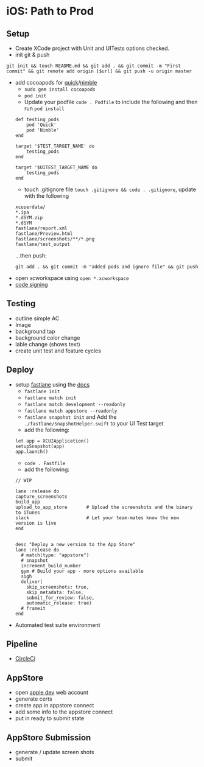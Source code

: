# iOS: Path to Prod

## Setup
- Create XCode project with Unit and UITests options checked.
- init git & push 
```
git init && touch README.md && git add . && git commit -m "First commit" && git remote add origin [$url] && git push -u origin master
```
- add cocoapods for [quick](https://github.com/Quick/Quick)/[nimble](https://github.com/Quick/Nimble)
  - `sudo gem install cocoapods`
  - `pod init`
  - Update your podfile `code . Podfile` to include the following and then run `pod install`
  ```
  def testing_pods
      pod 'Quick'
      pod 'Nimble'
  end

  target '$TEST_TARGET_NAME' do
      testing_pods
  end

  target '$UITEST_TARGET_NAME do
      testing_pods
  end
  ```
  - touch .gitignore file `touch .gitignore && code . .gitignore`, update with the following
  ```
  xcuserdata/
  *.ipa
  *.dSYM.zip
  *.dSYM
  fastlane/report.xml
  fastlane/Preview.html
  fastlane/screenshots/**/*.png
  fastlane/test_output
  ```
  ...then push:
  ```
  git add . && git commit -m "added pods and ignore file" && git push
  ```
- open xcworkspace using `open *.xcworkspace`
- [code signing](use_automatic_signing)

## Testing
- outline simple AC
- Image
- background tap
- background color change
- lable change (shows text)
- create unit test and feature cycles

## Deploy
- setup [fastlane](https://fastlane.tools/) using the [docs](https://docs.fastlane.tools/)
  - `fastlane init`
  - `fastlane match init`
  - `fastlane match development --readonly`
  - `fastlane match appstore --readonly`
  - `fastlane snapshot init` and Add the `./fastlane/SnapshotHelper.swift` to your UI Test target
  - add the following:
  ```
  let app = XCUIApplication()
  setupSnapshot(app)
  app.launch()
  ```
  - `code . Fastfile`
  - add the following:
  ```
  // WIP
  
  lane :release do
  capture_screenshots
  build_app
  upload_to_app_store       # Upload the screenshots and the binary to iTunes
  slack                     # Let your team-mates know the new version is live
  end
  
  
  desc "Deploy a new version to the App Store"
  lane :release do
    # match(type: "appstore")
    # snapshot
    increment_build_number
    gym # Build your app - more options available
    sigh
    deliver(
      skip_screenshots: true,
      skip_metadata: false,
      submit_for_review: false,
      automatic_release: true)
    # frameit
  end
  ```
- Automated test suite environment
  
## Pipeline
- [CircleCi](https://circleci.com/)

## AppStore
- open [apple dev](https://developer.apple.com/) web account
- generate certs
- create app in appstore connect
- add some info to the appstore connect
- put in ready to submit state

## AppStore Submission
- generate / update screen shots
- submit
